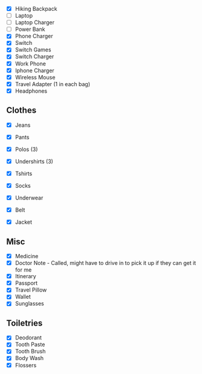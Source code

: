 - [x] Hiking Backpack
- [ ] Laptop
- [ ] Laptop Charger
- [ ] Power Bank
- [x] Phone Charger
- [x] Switch
- [x] Switch Games
- [x] Switch Charger
- [x] Work Phone
- [x] Iphone Charger
- [x] Wireless Mouse
- [x] Travel Adapter (1 in each bag)
- [x] Headphones

## Clothes
- [x] Jeans
- [x] Pants
- [x] Polos (3)
- [x] Undershirts (3)
- [x] Tshirts
- [x] Socks
- [x] Underwear
- [x] Belt
- [x] Jacket


## Misc
- [x] Medicine
- [x] Doctor Note - Called, might have to drive in to pick it up if they can get it for me
- [x] Itinerary
- [x] Passport
- [x] Travel Pillow
- [x] Wallet
- [x] Sunglasses

## Toiletries
- [x] Deodorant
- [x] Tooth Paste
- [x] Tooth Brush
- [x] Body Wash
- [x] Flossers